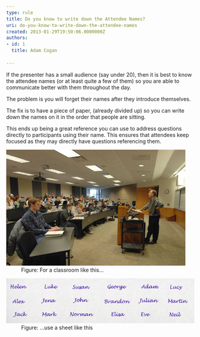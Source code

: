 ```yaml
---
type: rule
title: Do you know to write down the Attendee Names?
uri: do-you-know-to-write-down-the-attendee-names
created: 2013-01-29T19:50:06.0000000Z
authors:
- id: 1
  title: Adam Cogan

---
```


 
If the presenter has a small audience (say under 20), then it is best to know the attendee names (or at least quite a few of them) so you are able to communicate better with them throughout the day.

The problem is you will forget their names after they introduce themselves.
 
The fix is to have a piece of paper, (already divided up) so you can write down the names on it in the order that people are sitting.

This ends up being a great reference you can use to address questions directly to participants using their name. This ensures that attendees keep focused as they may directly have questions referencing them.
<dl class="image"><dt><img src="classroom.jpg" alt="">
   </dt><dd>Figure: For a classroom like this...</dd></dl><dl class="image"><dt><img src="names-list.jpg" alt="">
   </dt><dd>Figure: ...use a sheet like this</dd></dl>
